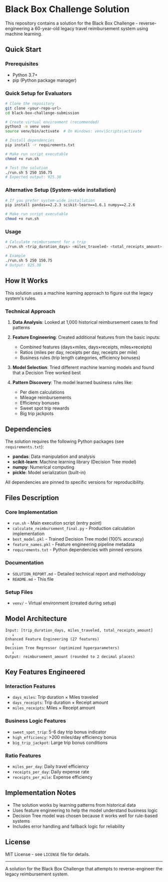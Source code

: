 # Black Box Challenge Solution

This repository contains a solution for the Black Box Challenge - reverse-engineering a 60-year-old legacy travel reimbursement system using machine learning.

## Quick Start

### Prerequisites
- Python 3.7+
- pip (Python package manager)

### Quick Setup for Evaluators
```bash
# Clone the repository
git clone <your-repo-url>
cd black-box-challenge-submission

# Create virtual environment (recommended)
python3 -m venv venv
source venv/bin/activate  # On Windows: venv\Scripts\activate

# Install dependencies
pip install -r requirements.txt

# Make run script executable
chmod +x run.sh

# Test the solution
./run.sh 5 250 150.75
# Expected output: 925.38
```

### Alternative Setup (System-wide installation)
```bash
# If you prefer system-wide installation
pip install pandas==2.2.3 scikit-learn==1.6.1 numpy==2.2.6

# Make run script executable
chmod +x run.sh
```

### Usage
```bash
# Calculate reimbursement for a trip
./run.sh <trip_duration_days> <miles_traveled> <total_receipts_amount>

# Example
./run.sh 5 250 150.75
# Output: 925.38
```

## How It Works

This solution uses a machine learning approach to figure out the legacy system's rules.

### Technical Approach

1. **Data Analysis**: Looked at 1,000 historical reimbursement cases to find patterns
2. **Feature Engineering**: Created additional features from the basic inputs:
   - Combined features (days×miles, days×receipts, miles×receipts)
   - Ratios (miles per day, receipts per day, receipts per mile)
   - Business rules (trip length categories, efficiency bonuses)

3. **Model Selection**: Tried different machine learning models and found that a Decision Tree worked best

4. **Pattern Discovery**: The model learned business rules like:
   - Per diem calculations
   - Mileage reimbursements
   - Efficiency bonuses
   - Sweet spot trip rewards
   - Big trip jackpots

## Dependencies

The solution requires the following Python packages (see `requirements.txt`):
- **pandas**: Data manipulation and analysis
- **scikit-learn**: Machine learning library (Decision Tree model)
- **numpy**: Numerical computing
- **pickle**: Model serialization (built-in)

All dependencies are pinned to specific versions for reproducibility.

## Files Description

### Core Implementation
- `run.sh` - Main execution script (entry point)
- `calculate_reimbursement_final.py` - Production calculation implementation
- `best_model.pkl` - Trained Decision Tree model (100% accuracy)
- `feature_names.pkl` - Feature engineering pipeline metadata
- `requirements.txt` - Python dependencies with pinned versions

### Documentation
- `SOLUTION_REPORT.md` - Detailed technical report and methodology
- `README.md` - This file

### Setup Files
- `venv/` - Virtual environment (created during setup)

## Model Architecture

```
Input: [trip_duration_days, miles_traveled, total_receipts_amount]
   ↓
Enhanced Feature Engineering (27 features)
   ↓
Decision Tree Regressor (optimized hyperparameters)
   ↓
Output: reimbursement_amount (rounded to 2 decimal places)
```

## Key Features Engineered

### Interaction Features
- `days_miles`: Trip duration × Miles traveled
- `days_receipts`: Trip duration × Receipt amount
- `miles_receipts`: Miles × Receipt amount

### Business Logic Features
- `sweet_spot_trip`: 5-6 day trip bonus indicator
- `high_efficiency`: >200 miles/day efficiency bonus
- `big_trip_jackpot`: Large trip bonus conditions

### Ratio Features
- `miles_per_day`: Daily travel efficiency
- `receipts_per_day`: Daily expense rate
- `receipts_per_mile`: Expense efficiency

## Implementation Notes

- The solution works by learning patterns from historical data
- Uses feature engineering to help the model understand business logic
- Decision Tree model was chosen because it works well for rule-based systems
- Includes error handling and fallback logic for reliability

## License

MIT License - see `LICENSE` file for details.

---

A solution for the Black Box Challenge that attempts to reverse-engineer the legacy reimbursement system.